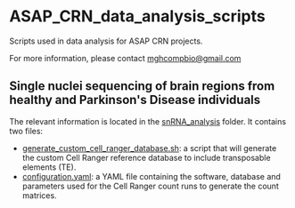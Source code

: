 # ASAP_CRN_data_analysis_scripts
Scripts used in data analysis for ASAP CRN projects.

For more information, please contact mghcompbio@gmail.com

## Single nuclei sequencing of brain regions from healthy and Parkinson's Disease individuals
The relevant information is located in the [snRNA_analysis](https://github.com/mhammell-laboratory/ASAP_CRN_data_analysis_scripts/tree/main/snRNA_analysis) folder. It contains two files:
- [generate_custom_cell_ranger_database.sh](https://github.com/mhammell-laboratory/ASAP_CRN_data_analysis_scripts/blob/main/snRNA_analysis/generate_custom_cell_ranger_database.sh): a script that will generate the custom Cell Ranger reference database to include transposable elements (TE).
- [configuration.yaml](https://github.com/mhammell-laboratory/ASAP_CRN_data_analysis_scripts/tree/main/snRNA_analysis): a YAML file containing the software, database and parameters used for the Cell Ranger count runs to generate the count matrices.
